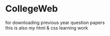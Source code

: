 # CollegeWeb
for downloading previous year question papers
<br> this is also my html & css learning work 
